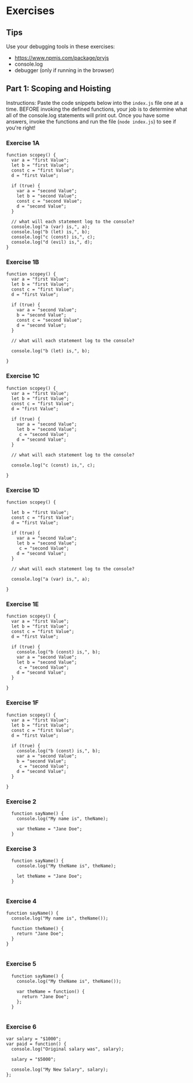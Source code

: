# Exercises

## Tips

Use your debugging tools in these exercises:
- https://www.npmjs.com/package/pryjs
- console.log
- debugger (only if running in the browser)

## Part 1: Scoping and Hoisting

Instructions: Paste the code snippets below into the `index.js` file one at a time. BEFORE invoking the defined functions, your job is to determine what all of the console.log statements will print out. Once you have some answers, invoke the functions and run the file (`node index.js`) to see if you're right!

### Exercise 1A
```
function scopey() {
  var a = "first Value";
  let b = "first Value";
  const c = "first Value";
  d = "first Value";

  if (true) {
    var a = "second Value";
    let b = "second Value";
    const c = "second Value";
    d = "second Value";
  }

  // what will each statement log to the console?
  console.log("a (var) is,", a);
  console.log("b (let) is,", b);
  console.log("c (const) is,", c);
  console.log("d (evil) is,", d);
}

```

### Exercise 1B
```
function scopey() {
  var a = "first Value";
  let b = "first Value";
  const c = "first Value";
  d = "first Value";

  if (true) {
    var a = "second Value";
    b = "second Value";
    const c = "second Value";
    d = "second Value";
  }

  // what will each statement log to the console?

  console.log("b (let) is,", b);

}

```
### Exercise 1C
```
function scopey() {
  var a = "first Value";
  let b = "first Value";
  const c = "first Value";
  d = "first Value";

  if (true) {
    var a = "second Value";
    let b = "second Value";
     c = "second Value";
    d = "second Value";
  }

  // what will each statement log to the console?

  console.log("c (const) is,", c);

}

```

### Exercise 1D
```
function scopey() {

  let b = "first Value";
  const c = "first Value";
  d = "first Value";

  if (true) {
    var a = "second Value";
    let b = "second Value";
     c = "second Value";
    d = "second Value";
  }

  // what will each statement log to the console?

  console.log("a (var) is,", a);

}

```
### Exercise 1E
```
function scopey() {
  var a = "first Value";
  let b = "first Value";
  const c = "first Value";
  d = "first Value";

  if (true) {
    console.log("b (const) is,", b);
    var a = "second Value";
    let b = "second Value";
     c = "second Value";
    d = "second Value";
  }

}

```

### Exercise 1F
```
function scopey() {
  var a = "first Value";
  let b = "first Value";
  const c = "first Value";
  d = "first Value";

  if (true) {
    console.log("b (const) is,", b);
    var a = "second Value";
    b = "second Value";
     c = "second Value";
    d = "second Value";
  }

}

```

### Exercise 2
```
  function sayName() {
    console.log("My name is", theName);

    var theName = "Jane Doe";
  }

```

### Exercise 3
```
  function sayName() {
    console.log("My theName is", theName);

    let theName = "Jane Doe";
  }


```

### Exercise 4
```
function sayName() {
  console.log("My name is", theName());

  function theName() {
    return "Jane Doe";
  }
}


```

### Exercise 5
```
  function sayName() {
    console.log("My theName is", theName());

    var theName = function() {
      return "Jane Doe";
    };
  }


```

### Exercise 6

```
var salary = "$1000";
var paid = function() {
  console.log("Original salary was", salary);

  salary = "$5000";

  console.log("My New Salary", salary);
};

```
